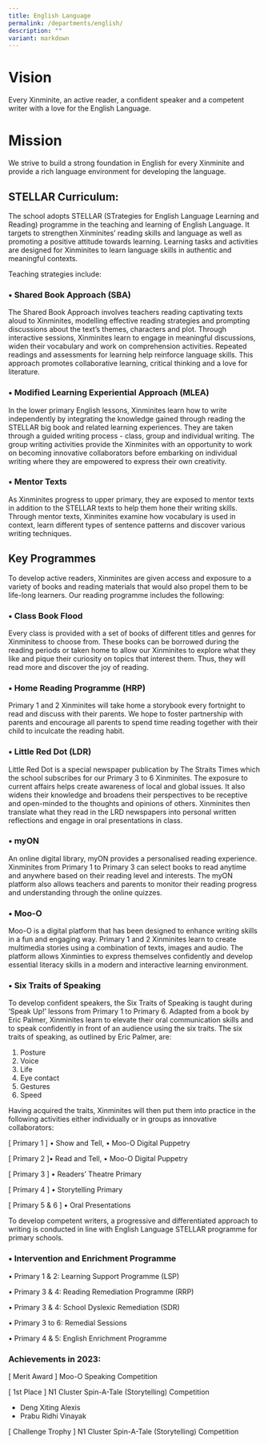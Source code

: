 ```yaml
---
title: English Language
permalink: /departments/english/
description: ""
variant: markdown
---
```

# Vision
Every Xinminite, an active reader, a confident speaker and a competent writer with a love for the English Language.

# Mission
We strive to build a strong foundation in English for every Xinminite and provide a rich language environment for developing the language.

## STELLAR Curriculum:
The school adopts STELLAR (STrategies for English Language Learning and Reading) programme in the teaching and learning of English Language.  It targets to strengthen Xinminites’ reading skills and language as well as promoting a positive attitude towards learning.  Learning tasks and activities are designed for Xinminites to learn language skills in authentic and meaningful contexts. 

Teaching strategies include:
### •	Shared Book Approach (SBA)
The Shared Book Approach involves teachers reading captivating texts aloud to Xinminites, modelling effective reading strategies and prompting discussions about the text’s themes, characters and plot.  Through interactive sessions, Xinminites learn to engage in meaningful discussions, widen their vocabulary and work on comprehension activities. Repeated readings and assessments for learning help reinforce language skills.  This approach promotes collaborative learning, critical thinking and a love for literature. 

### •	Modified Learning Experiential Approach (MLEA)
In the lower primary English lessons, Xinminites learn how to write independently by integrating the knowledge gained through reading the STELLAR big book and related learning experiences. They are taken through a guided writing process - class, group and individual writing. The group writing activities provide the Xinminites with an opportunity to work on becoming innovative collaborators before embarking on individual writing where they are empowered to express their own creativity.

### • Mentor Texts
As Xinminites progress to upper primary, they are exposed to mentor texts in addition to the STELLAR texts to help them hone their writing skills. Through mentor texts, Xinminites examine how vocabulary is used in context, learn different types of sentence patterns and discover various writing techniques.

## Key Programmes 
To develop active readers, Xinminites are given access and exposure to a variety of books and reading materials that would also propel them to be life-long learners. Our reading programme includes the following:

### • Class Book Flood
Every class is provided with a set of books of different titles and genres for Xinminitess to choose from. These books can be borrowed during the reading periods or taken home to allow our Xinminites to explore what they like and pique their curiosity on topics that interest them. Thus, they will read more and discover the joy of reading.

### • Home Reading Programme (HRP)

Primary 1 and 2 Xinminites will take home a storybook every fortnight to read and discuss with their parents. We hope to foster partnership with parents and encourage all parents to spend time reading together with their child to inculcate the reading habit.

### • Little Red Dot (LDR)

Little Red Dot is a special newspaper publication by The Straits Times which the school subscribes for our Primary 3 to 6 Xinminites. The exposure to current affairs helps create awareness of local and global issues. It also widens their knowledge and broadens their perspectives to be receptive and open-minded to the thoughts and opinions of others. Xinminites then translate what they read in the LRD newspapers into personal written reflections and engage in oral presentations in class.

### • myON

An online digital library, myON provides a personalised reading experience. Xinminites from Primary 1 to Primary 3 can select books to read anytime and anywhere based on their reading level and interests. The myON platform also allows teachers and parents to monitor their reading progress and understanding through the online quizzes.

### • Moo-O

Moo-O is a digital platform that has been designed to enhance writing skills in a fun and engaging way.  Primary 1 and 2 Xinminites learn to create multimedia stories using a combination of texts, images and audio.  The platform allows Xinminties to express themselves confidently and develop essential literacy skills in a modern and interactive learning environment.

### • Six Traits of Speaking

To develop confident speakers, the Six Traits of Speaking is taught during ‘Speak Up!’ lessons from Primary 1 to Primary 6. Adapted from a book by Eric Palmer, Xinminites learn to elevate their oral communication skills and to speak confidently in front of an audience using the six traits. 
The six traits of speaking, as outlined by Eric Palmer, are:

1.	Posture
2.	Voice
3.	Life
4.	Eye contact
5.	Gestures
6.	Speed

Having acquired the traits, Xinminites will then put them into practice in the following activities either individually or in groups as innovative collaborators:

[ Primary 1 ] •	Show and Tell, •	Moo-O Digital Puppetry

[ Primary 2 ]•	Read and Tell, •	Moo-O Digital Puppetry

[ Primary 3 ] •	Readers’ Theatre Primary

[ Primary 4 ] •	Storytelling Primary

[ Primary 5 & 6 ] •	Oral Presentations



To develop competent writers, a progressive and differentiated approach to writing is conducted in line with English Language STELLAR programme for primary schools.

### • Intervention and Enrichment Programme

•	Primary 1 & 2: Learning Support Programme (LSP)

•	Primary 3 & 4: Reading Remediation Programme (RRP)

•	Primary 3 & 4: School Dyslexic Remediation (SDR)

•	Primary 3 to 6: Remedial Sessions

•	Primary 4 & 5: English Enrichment Programme

### Achievements in 2023:

[ Merit Award ] Moo-O Speaking Competition

[ 1st Place ] N1 Cluster Spin-A-Tale (Storytelling) Competition 

-	Deng Xiting Alexis
-	Prabu Ridhi Vinayak

[ Challenge Trophy ] N1 Cluster Spin-A-Tale (Storytelling) Competition 
